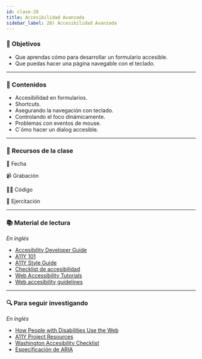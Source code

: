```yaml
---
id: clase-28
title: Accesibilidad Avanzada
sidebar_label: 28) Accesibilidad Avanzada
---
```


### 🏁 Objetivos

- Que aprendas cómo para desarrollar un formulario accesible.
- Que puedas hacer una página navegable con el teclado.

---

### 📝 Contenidos

- Accesibilidad en formularios.
- Shortcuts.
- Asegurando la navegación con teclado.
- Controlando el foco dinámicamente.
- Problemas con eventos de mouse.
- C´ómo hacer un dialog accesible.

---

### 🚀 Recursos de la clase

📆 Fecha

📹 Grabación

👩‍💻 Código

💪 Ejercitación

---

### 📚 Material de lectura

_En inglés_

- [Accesibility Developer Guide](https://www.accessibility-developer-guide.com/)
- [A11Y 101](https://a11y-101.com/)
- [A11Y Style Guide](https://a11y-style-guide.com/style-guide/)
- [Checklist de accesibilidad](https://www.a11yproject.com/checklist/)
- [Web Accessibility Tutorials](https://www.w3.org/WAI/tutorials/)
- [Web accesibility guidelines](http://web-accessibility.carnegiemuseums.org/)

---

### 🔍 Para seguir investigando

_En inglés_

- [How People with Disabilities Use the Web](https://www.w3.org/WAI/people-use-web/)
- [A11Y Project Resources](https://www.a11yproject.com/resources/)
- [Washington Accesibility Checklist](https://www.washington.edu/accessibility/checklist/)
- [Especificación de ARIA](https://www.w3.org/TR/wai-aria-practices-1.1/#intro)
